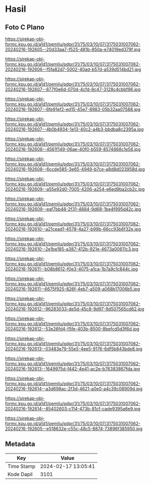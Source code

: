 # Hasil

## Foto C Plano

https://sirekap-obj-formc.kpu.go.id/a1d1/pemilu/pdpr/31/75/03/10/07/3175031007062-20240216-192605--20d33aa7-f525-481b-850a-e74019ed379f.jpg

https://sirekap-obj-formc.kpu.go.id/a1d1/pemilu/pdpr/31/75/03/10/07/3175031007062-20240216-192606--f5fa82d7-5002-40ad-b57d-a539d514bd21.jpg

https://sirekap-obj-formc.kpu.go.id/a1d1/pemilu/pdpr/31/75/03/10/07/3175031007062-20240216-192607--877f0e6d-070d-4cfd-8c47-3128c4cbbf96.jpg

https://sirekap-obj-formc.kpu.go.id/a1d1/pemilu/pdpr/31/75/03/10/07/3175031007062-20240216-192607--6fe91ef2-ed15-45e7-8983-05b32aa07588.jpg

https://sirekap-obj-formc.kpu.go.id/a1d1/pemilu/pdpr/31/75/03/10/07/3175031007062-20240216-192607--4b0b4934-1e13-40c2-a4b3-bbdba8c2395a.jpg

https://sirekap-obj-formc.kpu.go.id/a1d1/pemilu/pdpr/31/75/03/10/07/3175031007062-20240216-192608--4561f149-06ae-40f0-b559-8574868c1e58.jpg

https://sirekap-obj-formc.kpu.go.id/a1d1/pemilu/pdpr/31/75/03/10/07/3175031007062-20240216-192608--6ccde585-3e65-4949-b7ce-a8d8d023958d.jpg

https://sirekap-obj-formc.kpu.go.id/a1d1/pemilu/pdpr/31/75/03/10/07/3175031007062-20240216-192609--a55e92d0-7005-4206-a254-e6ed9ba2cb2c.jpg

https://sirekap-obj-formc.kpu.go.id/a1d1/pemilu/pdpr/31/75/03/10/07/3175031007062-20240216-192609--eaf7bb48-2f31-4884-9d68-1be4f995d42c.jpg

https://sirekap-obj-formc.kpu.go.id/a1d1/pemilu/pdpr/31/75/03/10/07/3175031007062-20240216-192610--a21cead1-4578-4a27-b99b-66cc93b6f32e.jpg

https://sirekap-obj-formc.kpu.go.id/a1d1/pemilu/pdpr/31/75/03/10/07/3175031007062-20240216-192610--2e1be185-a387-412b-921e-4673a00611c3.jpg

https://sirekap-obj-formc.kpu.go.id/a1d1/pemilu/pdpr/31/75/03/10/07/3175031007062-20240216-192611--b08b8612-f0e3-4075-a1ca-1b7a9c1c844c.jpg

https://sirekap-obj-formc.kpu.go.id/a1d1/pemilu/pdpr/31/75/03/10/07/3175031007062-20240216-192611--6675f925-826f-4eb7-a509-a068b17006b5.jpg

https://sirekap-obj-formc.kpu.go.id/a1d1/pemilu/pdpr/31/75/03/10/07/3175031007062-20240216-192612--96283033-de5d-45c8-9d97-9d507565cd62.jpg

https://sirekap-obj-formc.kpu.go.id/a1d1/pemilu/pdpr/31/75/03/10/07/3175031007062-20240216-192612--53e26fd4-f5fe-403b-8500-8befcd5d3f6d.jpg

https://sirekap-obj-formc.kpu.go.id/a1d1/pemilu/pdpr/31/75/03/10/07/3175031007062-20240216-192613--03483e79-55e5-4ee5-9176-6df5b843bde8.jpg

https://sirekap-obj-formc.kpu.go.id/a1d1/pemilu/pdpr/31/75/03/10/07/3175031007062-20240216-192613--1649975d-f442-4e41-ac2e-b76383867fda.jpg

https://sirekap-obj-formc.kpu.go.id/a1d1/pemilu/pdpr/31/75/03/10/07/3175031007062-20240216-192614--a3d698ac-2f3d-4621-a0e0-a4c39c08909d.jpg

https://sirekap-obj-formc.kpu.go.id/a1d1/pemilu/pdpr/31/75/03/10/07/3175031007062-20240216-192614--85402603-c114-473b-81cf-cade9395a6e9.jpg

https://sirekap-obj-formc.kpu.go.id/a1d1/pemilu/pdpr/31/75/03/10/07/3175031007062-20240216-192605--e518632e-c55c-48c5-8874-73896f385950.jpg


## Metadata

| Key        | Value               |
| ---------- | ------------------- |
| Time Stamp | 2024-02-17 13:05:41 |
| Kode Dapil | 3101                |



